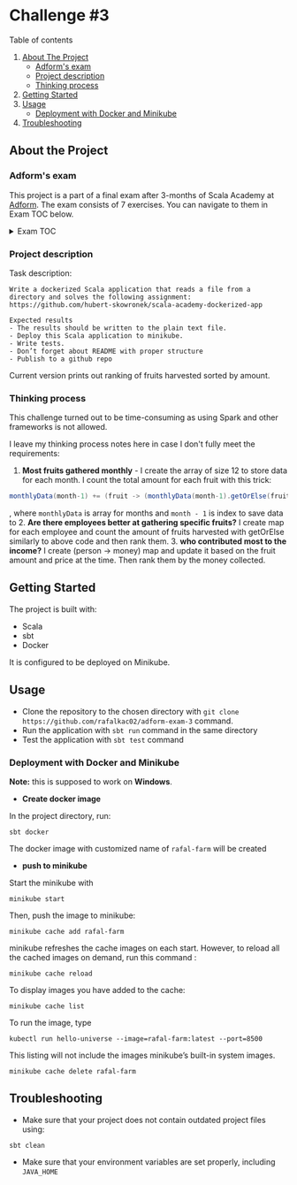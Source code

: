 # Challenge #3

Table of contents
1. [About The Project](#about-the-project)
    - [Adform's exam](#adforms-exam)
    - [Project description](#project-description)
    - [Thinking process](#thinking-process)
2. [Getting Started](#getting-started)
3. [Usage](#usage)
   - [Deployment with Docker and Minikube](#deployment-with-docker-and-minikube)
4. [Troubleshooting](#troubleshooting)


## About the Project

### Adform's exam
This project is a part of a final exam after 3-months of Scala Academy at [Adform](https://site.adform.com/). The exam consists of 7 exercises. You can navigate to them in Exam TOC below.

<details>
  <summary>Exam TOC</summary>

1. [Challenge #1](https://github.com/rafalkac02/adform-exam-1)
2. [Challenge #2](https://github.com/rafalkac02/adform-exam-2)
3. [Challenge #3](https://github.com/rafalkac02/adform-exam-3)
4. [Challenge #4](https://github.com/rafalkac02/adform-exam-4)
5. [Challenge #5](https://github.com/rafalkac02/adform-exam-5)
6. [Challenge #6](https://github.com/rafalkac02/adform-exam-6)
7. [Challenge #7](https://github.com/rafalkac02/adform-exam-7)
</details>

### Project description
Task description:
```text
Write a dockerized Scala application that reads a file from a directory and solves the following assignment: https://github.com/hubert-skowronek/scala-academy-dockerized-app

Expected results
- The results should be written to the plain text file.
- Deploy this Scala application to minikube.
- Write tests.
- Don’t forget about README with proper structure
- Publish to a github repo
```
Current version prints out ranking of fruits harvested sorted by amount.

### Thinking process
This challenge turned out to be time-consuming as using Spark and other frameworks is not allowed. 

I leave my thinking process notes here in case I don't fully meet the requirements:
1. **Most fruits gathered monthly** - I create the array of size 12 to store data for each month. I count the total amount for each fruit with this trick:
```scala
monthlyData(month-1) += (fruit -> (monthlyData(month-1).getOrElse(fruit, 0.0) + amount))
```
, where `monthlyData` is array for months and `month - 1` is index to save data to
2. **Are there employees better at gathering specific fruits?** 
I create map for each employee and count the amount of fruits harvested with getOrElse similarly to above code and then rank them.
3. **who contributed most to the income?** 
I create (person -> money) map and update it based on the fruit amount and price at the time.
Then rank them by the money collected.



## Getting Started
The project is built with:
- Scala
- sbt
- Docker

It is configured to be deployed on Minikube.

## Usage
- Clone the repository to the chosen directory with `git clone https://github.com/rafalkac02/adform-exam-3` command.
- Run the application with `sbt run` command in the same directory
- Test the application with `sbt test` command

### Deployment with Docker and Minikube

**Note:** this is supposed to work on **Windows**.

- **Create docker image**

In the project directory, run: 
```text
sbt docker
```
The docker image with customized name of `rafal-farm` will be created

- **push to minikube**

Start the minikube with
```
minikube start
```
Then, push the image to minikube:
```
minikube cache add rafal-farm
```

minikube refreshes the cache images on each start. However, to reload all the cached images on demand, run this command :
```
minikube cache reload
```

To display images you have added to the cache:
```
minikube cache list
```

To run the image, type
```
kubectl run hello-universe --image=rafal-farm:latest --port=8500
```

This listing will not include the images minikube’s built-in system images.
```
minikube cache delete rafal-farm
```

## Troubleshooting
- Make sure that your project does not contain outdated project files using:
```
sbt clean
```
- Make sure that your environment variables are set properly, including `JAVA_HOME`
